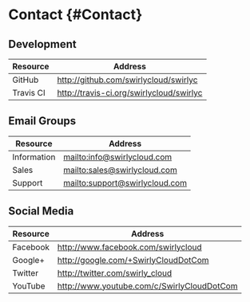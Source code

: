 Contact {#Contact}
=======

Development
-----------

| Resource    | Address                                    |
| ----------- | ------------------------------             |
| GitHub      | <http://github.com/swirlycloud/swirlyc>    |
| Travis CI   | <http://travis-ci.org/swirlycloud/swirlyc> |

Email Groups
------------

| Resource    | Address                          |
| ----------- | ------------------------------   |
| Information | <mailto:info@swirlycloud.com>    |
| Sales       | <mailto:sales@swirlycloud.com>   |
| Support     | <mailto:support@swirlycloud.com> |

Social Media
------------

| Resource    | Address                                      |
| ----------- | ------------------------------               |
| Facebook    | <http://www.facebook.com/swirlycloud>        |
| Google+     | <http://google.com/+SwirlyCloudDotCom>       |
| Twitter     | <http://twitter.com/swirly_cloud>            |
| YouTube     | <http://www.youtube.com/c/SwirlyCloudDotCom> |
